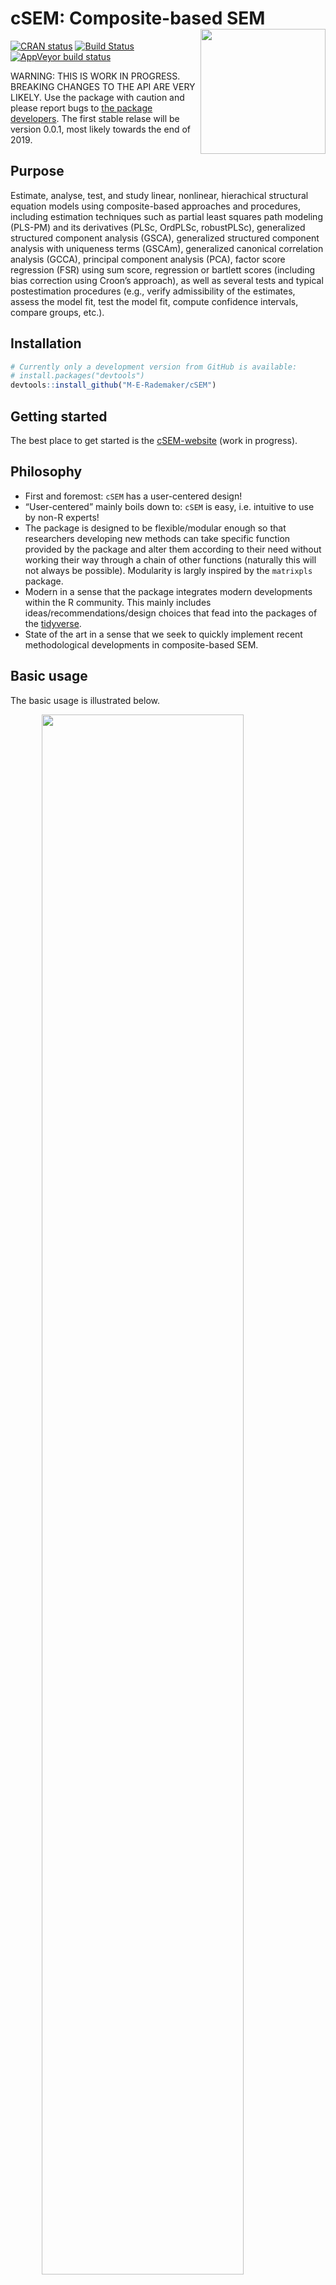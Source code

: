 
<!-- README.md is generated from README.Rmd. Please edit that file -->

# cSEM: Composite-based SEM <img src='man/figures/cSEMsticker.svg' align="right" height="200" /></a>

[![CRAN
status](https://www.r-pkg.org/badges/version/cSEM)](https://cran.r-project.org/package=cSEM)
[![Build
Status](https://travis-ci.com/M-E-Rademaker/cSEM.svg?branch=master)](https://travis-ci.com/M-E-Rademaker/cSEM)
[![AppVeyor build
status](https://ci.appveyor.com/api/projects/status/github/M-E-Rademaker/cSEM?branch=master&svg=true)](https://ci.appveyor.com/project/M-E-Rademaker/csem)

WARNING: THIS IS WORK IN PROGRESS. BREAKING CHANGES TO THE API ARE VERY
LIKELY. Use the package with caution and please report bugs to [the
package
developers](mailto:manuel.rademaker@uni-wuerzburg.de;f.schuberth@utwente.nl).
The first stable relase will be version 0.0.1, most likely towards the
end of 2019.

## Purpose

Estimate, analyse, test, and study linear, nonlinear, hierachical
structural equation models using composite-based approaches and
procedures, including estimation techniques such as partial least
squares path modeling (PLS-PM) and its derivatives (PLSc, OrdPLSc,
robustPLSc), generalized structured component analysis (GSCA),
generalized structured component analysis with uniqueness terms (GSCAm),
generalized canonical correlation analysis (GCCA), principal component
analysis (PCA), factor score regression (FSR) using sum score,
regression or bartlett scores (including bias correction using Croon’s
approach), as well as several tests and typical postestimation
procedures (e.g., verify admissibility of the estimates, assess the
model fit, test the model fit, compute confidence intervals, compare
groups, etc.).

## Installation

``` r
# Currently only a development version from GitHub is available:
# install.packages("devtools")
devtools::install_github("M-E-Rademaker/cSEM")
```

## Getting started

The best place to get started is the
[cSEM-website](https://m-e-rademaker.github.io/cSEM/) (work in
progress).

## Philosophy

  - First and foremost: `cSEM` has a user-centered design\!
  - “User-centered” mainly boils down to: `cSEM` is easy, i.e. intuitive
    to use by non-R experts\!
    <!--  - There is one central function called `csem()` that provides default choices -->
    <!--    for most of its arguments (similarity to the `sem()` and `cfa()` functions of the [lavaan](http://lavaan.ugent.be/)  -->
    <!--    package is intended). --> <!-- -  -->
    <!--  - cSEM is Well documented (vignettes, HTML output, a website, (eventually) intro course(s) and cheatsheets) -->
    <!--  - Structured output/results  that aims to be "easy"" in a sense that it is -->
    <!--      - ... descriptive/verbose -->
    <!--      - ... (eventually) easy to export to other environments such as MS Word, Latex files etc. (exportability) -->
    <!--      - ... (eventually) easy to migrate from/to/between other PLS/VB/CB-based systems (lavaan, semPLS, ADANCO, SmartPLS) -->
  - The package is designed to be flexible/modular enough so that
    researchers developing new methods can take specific function
    provided by the package and alter them according to their need
    without working their way through a chain of other functions
    (naturally this will not always be possible). Modularity is largly
    inspired by the `matrixpls` package.
  - Modern in a sense that the package integrates modern developments
    within the R community. This mainly includes
    ideas/recommendations/design choices that fead into the packages of
    the [tidyverse](https://github.com/tidyverse/tidyverse).
  - State of the art in a sense that we seek to quickly implement recent
    methodological developments in composite-based SEM.

## Basic usage

The basic usage is illustrated below.

<img src="man/figures/api.png" width="80%" style="display: block; margin: auto;" />

Usully, using `cSEM` is the same 3 step procedure:

> 1.  Pick a dataset and specify a model using [lavaan
>     syntax](http://lavaan.ugent.be/tutorial/syntax1.html)
> 2.  Use `csem()`
> 3.  Apply one of the postestimation functions listed below on the
>     resulting object.

## Postestimation functions

Currently we have five major postestimation verbs:

  - `assess()` : assess the model using common quality criteria
  - `infer()` : calculate common inferencial quantities (e.g, standard
    errors)
  - `predict()` : predict indicator values (not yet implemented)
  - `summarize()` : summarize the results
  - `verify()` : verify admissibility of the estimates

Tests are performed by using the test family of functions. Currently the
following tests are implemented:

  - `testOMF()` : performs a test for overall model fit
  - `testMICOM()` : performs a test for composite measurement invariance
  - `testMGD` : performs several test to assess multi-group differences
  - `testHausman()` : performs the regression-based Hausman test to test
    for endogeneity.

All functions require a `cSEMResults` object.

## Example

Models are defined using [lavaan
syntax](http://lavaan.ugent.be/tutorial/syntax1.html) with some slight
modifications (see the [Specifying a
model](https://m-e-rademaker.github.io/cSEM/articles/cSEM.html#using-csem)
section on the [cSEM-website](https://m-e-rademaker.github.io/cSEM/)).
For illustration we use the build-in and well-known `satisfaction`
dataset.

``` r
require(cSEM)
    
## Note: The operator "<~" tells cSEM that the construct to its left is modelled
##       as a composite.
##       The operator "=~" tells cSEM that the construct to its left is modelled
##       as a common factor.
##       The operator "~" tells cSEM which are the dependent (left-hand side) and
##       independent variables (right-hand side).
    
model <- "
# Structural model
EXPE ~ IMAG
QUAL ~ EXPE
VAL  ~ EXPE + QUAL
SAT  ~ IMAG + EXPE + QUAL + VAL 
LOY  ~ IMAG + SAT

# Composite model
IMAG <~ imag1 + imag2 + imag3
EXPE <~ expe1 + expe2 + expe3 
QUAL <~ qual1 + qual2 + qual3 + qual4 + qual5
VAL  <~ val1  + val2  + val3

# Reflective measurement model
SAT  =~ sat1  + sat2  + sat3  + sat4
LOY  =~ loy1  + loy2  + loy3  + loy4
"
```

The estimation is conducted using the `csem()` function.

``` r
# Estimate using defaults
res <- csem(.data = satisfaction, .model = model)
res
```

    ## ________________________________________________________________________________
    ## ----------------------------------- Overview -----------------------------------
    ## 
    ## Estimation was successful.
    ## 
    ## The result is a list of class cSEMResults with list elements:
    ## 
    ##  - Estimates
    ##  - Information
    ## 
    ## To get an overview or help type:
    ## 
    ##  - ?cSEMResults
    ##  - str(<object-name>)
    ##  - listviewer::jsondedit(<object-name>, mode = 'view')
    ## 
    ## If you wish to access the list elements directly type e.g. 
    ## 
    ##  - <object-name>$Estimates
    ## 
    ## Available postestimation commands:
    ## 
    ##  - assess(<object-name>)
    ##  - infer(<object-name)
    ##  - predict(<object-name>)
    ##  - summarize(<object-name>)
    ##  - verify(<object-name>)
    ## ________________________________________________________________________________

This is equal to:

``` r
csem(
   .data                        = satisfaction,
   .model                       = model,
   .approach_cor_robust         = "none",
   .approach_nl                 = "sequential",
   .approach_paths              = "OLS",
   .approach_weights            = "PLS-PM",
   .conv_criterion              = "diff_absolute",
   .disattenuate                = TRUE,
   .dominant_indicators         = NULL,
   .estimate_structural         = TRUE,
   .id                          = NULL,
   .iter_max                    = 100,
   .normality                   = FALSE,
   .PLS_approach_cf             = "dist_squared_euclid",
   .PLS_ignore_structural_model = FALSE,
   .PLS_modes                   = NULL,
   .PLS_weight_scheme_inner     = "path",
   .reliabilities               = NULL,
   .starting_values             = NULL,
   .tolerance                   = 1e-05,
   .resample_method             = "none", 
   .resample_method2            = "none",
   .R                           = 499,
   .R2                          = 199,
   .handle_inadmissibles        = "drop",
   .user_funs                   = NULL,
   .eval_plan                   = "sequential",
   .seed                        = NULL,
   .sign_change_option          = "none"
    )
```

The result is always a named list of class `cSEMResults`.

To access list elements use `$`:

``` r
res$Estimates$Loading_estimates 
res$Information$Model
```

A usefule tool to examine a list is the [listviewer
package](https://github.com/timelyportfolio/listviewer). If you are new
to `cSEM` this might be a good way to familiarize yourself with the
structure of a `cSEMResults` object.

``` r
listviewer::jsonedit(res, mode = "view") # requires the listviewer package.
```

Apply postestimation functions:

``` r
## Get a summary
summarize(res) 
```

    ## ________________________________________________________________________________
    ## ----------------------------------- Overview -----------------------------------
    ## 
    ##  General information:
    ##  ------------------------
    ##  Number of observations           = 250
    ##  Weight estimator                 = PLS-PM
    ##  Inner weighting scheme           = path
    ##  Type of indicator correlation    = Bravais-Pearson
    ##  Path model estimator             = OLS
    ##  Second order approach            = NA
    ##  Type of path model               = Linear
    ##  Disattenuated                    = Yes (PLSc)
    ## 
    ##  Construct details:
    ##  ------------------
    ##  Name  Modeled as     Order         Mode 
    ## 
    ##  IMAG  Composite      First order   modeB
    ##  EXPE  Composite      First order   modeB
    ##  QUAL  Composite      First order   modeB
    ##  VAL   Composite      First order   modeB
    ##  SAT   Common factor  First order   modeA
    ##  LOY   Common factor  First order   modeA
    ## 
    ## ----------------------------------- Estimates ----------------------------------
    ## 
    ## Estimated path coefficients:
    ## ============================
    ##   Path           Estimate  Std. error   t-stat.   p-value
    ##   EXPE ~ IMAG      0.4714          NA        NA        NA
    ##   QUAL ~ EXPE      0.8344          NA        NA        NA
    ##   VAL ~ EXPE       0.0457          NA        NA        NA
    ##   VAL ~ QUAL       0.7013          NA        NA        NA
    ##   SAT ~ IMAG       0.2450          NA        NA        NA
    ##   SAT ~ EXPE      -0.0172          NA        NA        NA
    ##   SAT ~ QUAL       0.2215          NA        NA        NA
    ##   SAT ~ VAL        0.5270          NA        NA        NA
    ##   LOY ~ IMAG       0.1819          NA        NA        NA
    ##   LOY ~ SAT        0.6283          NA        NA        NA
    ## 
    ## Estimated Loadings:
    ## ===================
    ##   Loading          Estimate  Std. error   t-stat.   p-value
    ##   IMAG =~ imag1      0.6306          NA        NA        NA
    ##   IMAG =~ imag2      0.9246          NA        NA        NA
    ##   IMAG =~ imag3      0.9577          NA        NA        NA
    ##   EXPE =~ expe1      0.7525          NA        NA        NA
    ##   EXPE =~ expe2      0.9348          NA        NA        NA
    ##   EXPE =~ expe3      0.7295          NA        NA        NA
    ##   QUAL =~ qual1      0.7861          NA        NA        NA
    ##   QUAL =~ qual2      0.9244          NA        NA        NA
    ##   QUAL =~ qual3      0.7560          NA        NA        NA
    ##   QUAL =~ qual4      0.7632          NA        NA        NA
    ##   QUAL =~ qual5      0.7834          NA        NA        NA
    ##   VAL =~ val1        0.9518          NA        NA        NA
    ##   VAL =~ val2        0.8056          NA        NA        NA
    ##   VAL =~ val3        0.6763          NA        NA        NA
    ##   SAT =~ sat1        0.9243          NA        NA        NA
    ##   SAT =~ sat2        0.8813          NA        NA        NA
    ##   SAT =~ sat3        0.7127          NA        NA        NA
    ##   SAT =~ sat4        0.7756          NA        NA        NA
    ##   LOY =~ loy1        0.9097          NA        NA        NA
    ##   LOY =~ loy2        0.5775          NA        NA        NA
    ##   LOY =~ loy3        0.9043          NA        NA        NA
    ##   LOY =~ loy4        0.4917          NA        NA        NA
    ## 
    ## Estimated Weights:
    ## ==================
    ##   Weights          Estimate  Std. error   t-stat.   p-value
    ##   IMAG <~ imag1      0.0156          NA        NA        NA
    ##   IMAG <~ imag2      0.4473          NA        NA        NA
    ##   IMAG <~ imag3      0.6020          NA        NA        NA
    ##   EXPE <~ expe1      0.2946          NA        NA        NA
    ##   EXPE <~ expe2      0.6473          NA        NA        NA
    ##   EXPE <~ expe3      0.2374          NA        NA        NA
    ##   QUAL <~ qual1      0.2370          NA        NA        NA
    ##   QUAL <~ qual2      0.4712          NA        NA        NA
    ##   QUAL <~ qual3      0.1831          NA        NA        NA
    ##   QUAL <~ qual4      0.1037          NA        NA        NA
    ##   QUAL <~ qual5      0.2049          NA        NA        NA
    ##   VAL <~ val1        0.7163          NA        NA        NA
    ##   VAL <~ val2        0.2202          NA        NA        NA
    ##   VAL <~ val3        0.2082          NA        NA        NA
    ##   SAT <~ sat1        0.3209          NA        NA        NA
    ##   SAT <~ sat2        0.3059          NA        NA        NA
    ##   SAT <~ sat3        0.2474          NA        NA        NA
    ##   SAT <~ sat4        0.2692          NA        NA        NA
    ##   LOY <~ loy1        0.3834          NA        NA        NA
    ##   LOY <~ loy2        0.2434          NA        NA        NA
    ##   LOY <~ loy3        0.3812          NA        NA        NA
    ##   LOY <~ loy4        0.2073          NA        NA        NA
    ## 
    ## ------------------------------------ Effects -----------------------------------
    ## 
    ## Estimated total effects:
    ## ========================
    ##   Total effect    Estimate  Std. error   t-stat.   p-value
    ##   EXPE ~ IMAG       0.4714          NA        NA        NA
    ##   QUAL ~ IMAG       0.3933          NA        NA        NA
    ##   QUAL ~ EXPE       0.8344          NA        NA        NA
    ##   VAL ~ IMAG        0.2974          NA        NA        NA
    ##   VAL ~ EXPE        0.6309          NA        NA        NA
    ##   VAL ~ QUAL        0.7013          NA        NA        NA
    ##   SAT ~ IMAG        0.4807          NA        NA        NA
    ##   SAT ~ EXPE        0.5001          NA        NA        NA
    ##   SAT ~ QUAL        0.5911          NA        NA        NA
    ##   SAT ~ VAL         0.5270          NA        NA        NA
    ##   LOY ~ IMAG        0.4840          NA        NA        NA
    ##   LOY ~ EXPE        0.3142          NA        NA        NA
    ##   LOY ~ QUAL        0.3714          NA        NA        NA
    ##   LOY ~ VAL         0.3311          NA        NA        NA
    ##   LOY ~ SAT         0.6283          NA        NA        NA
    ## 
    ## Estimated indirect effects:
    ## ===========================
    ##   Indirect effect    Estimate  Std. error   t-stat.   p-value
    ##   QUAL ~ IMAG          0.3933          NA        NA        NA
    ##   VAL ~ IMAG           0.2974          NA        NA        NA
    ##   VAL ~ EXPE           0.5852          NA        NA        NA
    ##   SAT ~ IMAG           0.2357          NA        NA        NA
    ##   SAT ~ EXPE           0.5173          NA        NA        NA
    ##   SAT ~ QUAL           0.3696          NA        NA        NA
    ##   LOY ~ IMAG           0.3020          NA        NA        NA
    ##   LOY ~ EXPE           0.3142          NA        NA        NA
    ##   LOY ~ QUAL           0.3714          NA        NA        NA
    ##   LOY ~ VAL            0.3311          NA        NA        NA
    ## ________________________________________________________________________________

``` r
## Verify admissibility of the results
verify(res) 
```

    ## ________________________________________________________________________________
    ## 
    ## Verify admissibility:
    ## 
    ##   admissible
    ## 
    ## Details:
    ## 
    ##   Code   Status    Description
    ##   1      ok        Convergence achieved                                   
    ##   2      ok        All absolute standardized loading estimates <= 1       
    ##   3      ok        Construct VCV is positive semi-definite                
    ##   4      ok        All reliability estimates <= 1                         
    ##   5      ok        Model-implied indicator VCV is positive semi-definite  
    ## ________________________________________________________________________________

``` r
# ## Test overall model fit
testOMF(res, .verbose = FALSE)
```

    ## ________________________________________________________________________________
    ## --------- Test for overall model fit based on Beran & Srivastava (1985) --------
    ## 
    ## Null hypothesis:
    ## 
    ##                                               +------------------------------------------------------------+
    ##                                               |                                                            |
    ##                                               |   H0: Population indicator covariance matrix is equal to   |
    ##                                               |   model-implied indicator covariance matrix.               |
    ##                                               |                                                            |
    ##                                               +------------------------------------------------------------+
    ## 
    ## Test statistic and critical value: 
    ## 
    ##                                      Critical value
    ##  Distance measure    Test statistic    95%   
    ##  dG                      0.6493      0.3319  
    ##  SRMR                    0.0940      0.0527  
    ##  dL                      2.2340      0.7015  
    ##  
    ## 
    ## Decision: 
    ## 
    ##                          Significance level
    ##  Distance measure          95%   
    ##  dG                      reject  
    ##  SRMR                    reject  
    ##  dL                      reject  
    ##  
    ## Additonal information:
    ## 
    ##  Out of 499 bootstrap replications 471 are admissible.
    ##  See ?verify() for what constitutes an inadmissible result.
    ## 
    ##  The seed used was: -712706911
    ## ________________________________________________________________________________

``` r
## Assess the model
assess(res)
```

    ## ________________________________________________________________________________
    ## 
    ##  Construct        AVE          RhoC      RhoC_weighted      R2          R2_adj         RhoT      RhoT_weighted
    ##  SAT            0.6851        0.8938        0.9051        0.7624        0.7585        0.8940        0.8869    
    ##  LOY            0.5552        0.8011        0.8761        0.5868        0.5834        0.8194        0.7850    
    ## 
    ## --------------------------- Distance and fit measures --------------------------
    ## 
    ##  Geodesic distance           = 0.6493432
    ##  Squared Euclidian distance  = 2.23402
    ##  ML distance                 = 2.921932
    ## 
    ##  CFI          = 0.8573048
    ##  GFI          = 0.9642375
    ##  IFI          = 0.8593711
    ##  NFI          = 0.8229918
    ##  NNFI         = 0.8105598
    ##  RMSEA        = 0.1130338
    ##  RMS_theta    = 0.05069299
    ##  SRMR         = 0.09396871
    ## 
    ##  Degrees of freedom    = 174
    ## 
    ## ----------------------- Variance inflation factors (VIFs) ----------------------
    ## 
    ##   Dependent construct: 'VAL'
    ## 
    ##  Independent construct    VIF value 
    ##  EXPE                      3.2928   
    ##  QUAL                      3.2928   
    ##  IMAG                      0.0000   
    ##  VAL                       0.0000   
    ##  SAT                       0.0000   
    ## 
    ##   Dependent construct: 'SAT'
    ## 
    ##  Independent construct    VIF value 
    ##  EXPE                      3.2985   
    ##  QUAL                      4.4151   
    ##  IMAG                      1.7280   
    ##  VAL                       2.6726   
    ##  SAT                       0.0000   
    ## 
    ##   Dependent construct: 'LOY'
    ## 
    ##  Independent construct    VIF value 
    ##  EXPE                      0.0000   
    ##  QUAL                      0.0000   
    ##  IMAG                      1.9345   
    ##  VAL                       0.0000   
    ##  SAT                       1.9345   
    ## 
    ## --------------------------- Effect sizes (f_squared) ---------------------------
    ## 
    ##   Dependent construct: 'EXPE'
    ## 
    ##  Independent construct   Effect size
    ##  IMAG                      0.2856   
    ## 
    ##   Dependent construct: 'QUAL'
    ## 
    ##  Independent construct   Effect size
    ##  EXPE                      2.2928   
    ## 
    ##   Dependent construct: 'VAL'
    ## 
    ##  Independent construct   Effect size
    ##  EXPE                      0.0014   
    ##  QUAL                      0.3301   
    ## 
    ##   Dependent construct: 'SAT'
    ## 
    ##  Independent construct   Effect size
    ##  IMAG                      0.1462   
    ##  EXPE                      0.0004   
    ##  QUAL                      0.0468   
    ##  VAL                       0.4373   
    ## 
    ##   Dependent construct: 'LOY'
    ## 
    ##  Independent construct   Effect size
    ##  IMAG                      0.0414   
    ##  SAT                       0.4938   
    ## 
    ## ------------------------------ Validity assessment -----------------------------
    ## 
    ##  Heterotrait-montrait ratio of correlation matrix (HTMT matrix)
    ## 
    ##           SAT LOY
    ## SAT 0.0000000   0
    ## LOY 0.7432489   0
    ## 
    ## 
    ##  Fornell-Larcker matrix
    ## 
    ##           SAT       LOY
    ## SAT 0.6851491 0.5696460
    ## LOY 0.5696460 0.5551718
    ## 
    ## 
    ##  Redundancy analysis
    ## 
    ##  Construct       Value    
    ##  IMAG           0.9750    
    ##  EXPE           0.9873    
    ##  QUAL           0.9909    
    ##  VAL            0.9744    
    ## ________________________________________________________________________________

#### Resampling and Inference

By default no inferential quantities are calculated since most
composite-based estimators have no closed-form expressions for standard
errors. Some closed form standard error are implemented, however, this
feature is still rather preliminary. It is therefore recommoned to use
resampling instead. `cSEM` mostly relies on the `bootstrap` procedure
(although `jackknife` is implemented as well) to estimate standard
errors, test statistics, and critical quantiles.

`cSEM` offers two ways to compute resamples:

1.  Setting `.resample_method` to `"jackkinfe"` or `"bootstrap"` and
    subsequently using postestimation functions `summarize()` or
    `infer()`.
2.  The same result is achieved by passing a `cSEMResults` object to
    `resamplecSEMResults()` and subsequently using postestimation
    functions `summarize()` or `infer()`.

<!-- end list -->

``` r
# Setting `.resample_method`
b1 <- csem(.data = satisfaction, .model = model, .resample_method = "bootstrap")
b2 <- resamplecSEMResults(res)
```

Now `summarize()` shows inferencial quantities as well:

``` r
summarize(b1)
```

    ## ________________________________________________________________________________
    ## ----------------------------------- Overview -----------------------------------
    ## 
    ##  General information:
    ##  ------------------------
    ##  Number of observations           = 250
    ##  Weight estimator                 = PLS-PM
    ##  Inner weighting scheme           = path
    ##  Type of indicator correlation    = Bravais-Pearson
    ##  Path model estimator             = OLS
    ##  Second order approach            = NA
    ##  Type of path model               = Linear
    ##  Disattenuated                    = Yes (PLSc)
    ## 
    ##  Resample information:
    ##  ---------------------
    ##  Resample methode                 = bootstrap
    ##  Number of resamples              = 499
    ##  Number of admissible results     = 492
    ##  Approach to handle inadmissibles = drop
    ##  Sign change option               = none
    ##  Random seed                      = -450643294
    ## 
    ##  Construct details:
    ##  ------------------
    ##  Name  Modeled as     Order         Mode 
    ## 
    ##  IMAG  Composite      First order   modeB
    ##  EXPE  Composite      First order   modeB
    ##  QUAL  Composite      First order   modeB
    ##  VAL   Composite      First order   modeB
    ##  SAT   Common factor  First order   modeA
    ##  LOY   Common factor  First order   modeA
    ## 
    ## ----------------------------------- Estimates ----------------------------------
    ## 
    ## Estimated path coefficients:
    ## ============================
    ##                                                              CI_percentile   
    ##   Path           Estimate  Std. error   t-stat.   p-value         95%        
    ##   EXPE ~ IMAG      0.4714      0.0633    7.4422    0.0000  [ 0.3515; 0.5884] 
    ##   QUAL ~ EXPE      0.8344      0.0239   34.8783    0.0000  [ 0.7865; 0.8754] 
    ##   VAL ~ EXPE       0.0457      0.0853    0.5362    0.5918  [-0.1093; 0.2145] 
    ##   VAL ~ QUAL       0.7013      0.0817    8.5871    0.0000  [ 0.5410; 0.8575] 
    ##   SAT ~ IMAG       0.2450      0.0540    4.5403    0.0000  [ 0.1441; 0.3507] 
    ##   SAT ~ EXPE      -0.0172      0.0697   -0.2473    0.8047  [-0.1605; 0.1165] 
    ##   SAT ~ QUAL       0.2215      0.1002    2.2105    0.0271  [ 0.0412; 0.4371] 
    ##   SAT ~ VAL        0.5270      0.0824    6.3989    0.0000  [ 0.3683; 0.6824] 
    ##   LOY ~ IMAG       0.1819      0.0816    2.2308    0.0257  [ 0.0189; 0.3347] 
    ##   LOY ~ SAT        0.6283      0.0824    7.6246    0.0000  [ 0.4771; 0.7881] 
    ## 
    ## Estimated Loadings:
    ## ===================
    ##                                                                CI_percentile   
    ##   Loading          Estimate  Std. error   t-stat.   p-value         95%        
    ##   IMAG =~ imag1      0.6306      0.0982    6.4236    0.0000  [ 0.4275; 0.8163] 
    ##   IMAG =~ imag2      0.9246      0.0431   21.4688    0.0000  [ 0.8084; 0.9790] 
    ##   IMAG =~ imag3      0.9577      0.0306   31.2798    0.0000  [ 0.8760; 0.9923] 
    ##   EXPE =~ expe1      0.7525      0.0791    9.5192    0.0000  [ 0.5777; 0.8677] 
    ##   EXPE =~ expe2      0.9348      0.0285   32.8136    0.0000  [ 0.8644; 0.9726] 
    ##   EXPE =~ expe3      0.7295      0.0700   10.4220    0.0000  [ 0.5659; 0.8449] 
    ##   QUAL =~ qual1      0.7861      0.0681   11.5458    0.0000  [ 0.6203; 0.8917] 
    ##   QUAL =~ qual2      0.9244      0.0233   39.6260    0.0000  [ 0.8658; 0.9563] 
    ##   QUAL =~ qual3      0.7560      0.0577   13.1070    0.0000  [ 0.6326; 0.8560] 
    ##   QUAL =~ qual4      0.7632      0.0530   14.4063    0.0000  [ 0.6463; 0.8596] 
    ##   QUAL =~ qual5      0.7834      0.0452   17.3231    0.0000  [ 0.6943; 0.8656] 
    ##   VAL =~ val1        0.9518      0.0220   43.3216    0.0000  [ 0.8983; 0.9858] 
    ##   VAL =~ val2        0.8056      0.0637   12.6394    0.0000  [ 0.6740; 0.9091] 
    ##   VAL =~ val3        0.6763      0.0687    9.8371    0.0000  [ 0.5260; 0.7914] 
    ##   SAT =~ sat1        0.9243      0.0228   40.4906    0.0000  [ 0.8749; 0.9652] 
    ##   SAT =~ sat2        0.8813      0.0293   30.1250    0.0000  [ 0.8179; 0.9301] 
    ##   SAT =~ sat3        0.7127      0.0524   13.6041    0.0000  [ 0.5997; 0.8015] 
    ##   SAT =~ sat4        0.7756      0.0521   14.8782    0.0000  [ 0.6695; 0.8585] 
    ##   LOY =~ loy1        0.9097      0.0493   18.4383    0.0000  [ 0.7956; 0.9810] 
    ##   LOY =~ loy2        0.5775      0.0891    6.4811    0.0000  [ 0.3765; 0.7215] 
    ##   LOY =~ loy3        0.9043      0.0441   20.5246    0.0000  [ 0.8082; 0.9757] 
    ##   LOY =~ loy4        0.4917      0.0939    5.2365    0.0000  [ 0.2984; 0.6519] 
    ## 
    ## Estimated Weights:
    ## ==================
    ##                                                                CI_percentile   
    ##   Weights          Estimate  Std. error   t-stat.   p-value         95%        
    ##   IMAG <~ imag1      0.0156      0.1138    0.1375    0.8907  [-0.2107; 0.2433] 
    ##   IMAG <~ imag2      0.4473      0.1543    2.8983    0.0038  [ 0.1246; 0.7480] 
    ##   IMAG <~ imag3      0.6020      0.1452    4.1471    0.0000  [ 0.3043; 0.8732] 
    ##   EXPE <~ expe1      0.2946      0.1144    2.5748    0.0100  [ 0.0452; 0.5123] 
    ##   EXPE <~ expe2      0.6473      0.0874    7.4099    0.0000  [ 0.4578; 0.7974] 
    ##   EXPE <~ expe3      0.2374      0.0907    2.6166    0.0089  [ 0.0592; 0.4036] 
    ##   QUAL <~ qual1      0.2370      0.0892    2.6587    0.0078  [ 0.0747; 0.4200] 
    ##   QUAL <~ qual2      0.4712      0.0767    6.1421    0.0000  [ 0.3207; 0.6119] 
    ##   QUAL <~ qual3      0.1831      0.0757    2.4173    0.0156  [ 0.0274; 0.3199] 
    ##   QUAL <~ qual4      0.1037      0.0584    1.7762    0.0757  [-0.0052; 0.2199] 
    ##   QUAL <~ qual5      0.2049      0.0630    3.2524    0.0011  [ 0.0694; 0.3302] 
    ##   VAL <~ val1        0.7163      0.0921    7.7769    0.0000  [ 0.5304; 0.8817] 
    ##   VAL <~ val2        0.2202      0.0914    2.4093    0.0160  [ 0.0446; 0.3984] 
    ##   VAL <~ val3        0.2082      0.0576    3.6165    0.0003  [ 0.0997; 0.3223] 
    ##   SAT <~ sat1        0.3209      0.0155   20.6506    0.0000  [ 0.2957; 0.3559] 
    ##   SAT <~ sat2        0.3059      0.0139   22.0689    0.0000  [ 0.2834; 0.3354] 
    ##   SAT <~ sat3        0.2474      0.0107   23.0191    0.0000  [ 0.2245; 0.2676] 
    ##   SAT <~ sat4        0.2692      0.0128   21.0850    0.0000  [ 0.2445; 0.2935] 
    ##   LOY <~ loy1        0.3834      0.0268   14.3259    0.0000  [ 0.3279; 0.4364] 
    ##   LOY <~ loy2        0.2434      0.0311    7.8364    0.0000  [ 0.1698; 0.2923] 
    ##   LOY <~ loy3        0.3812      0.0272   14.0268    0.0000  [ 0.3330; 0.4377] 
    ##   LOY <~ loy4        0.2073      0.0353    5.8657    0.0000  [ 0.1325; 0.2692] 
    ## 
    ## ------------------------------------ Effects -----------------------------------
    ## 
    ## Estimated total effects:
    ## ========================
    ##                                                               CI_percentile   
    ##   Total effect    Estimate  Std. error   t-stat.   p-value         95%        
    ##   EXPE ~ IMAG       0.4714      0.0633    7.4422    0.0000  [ 0.3515; 0.5884] 
    ##   QUAL ~ IMAG       0.3933      0.0593    6.6344    0.0000  [ 0.2814; 0.5012] 
    ##   QUAL ~ EXPE       0.8344      0.0239   34.8783    0.0000  [ 0.7865; 0.8754] 
    ##   VAL ~ IMAG        0.2974      0.0600    4.9525    0.0000  [ 0.1941; 0.4207] 
    ##   VAL ~ EXPE        0.6309      0.0516   12.2287    0.0000  [ 0.5305; 0.7310] 
    ##   VAL ~ QUAL        0.7013      0.0817    8.5871    0.0000  [ 0.5410; 0.8575] 
    ##   SAT ~ IMAG        0.4807      0.0645    7.4481    0.0000  [ 0.3612; 0.6118] 
    ##   SAT ~ EXPE        0.5001      0.0577    8.6675    0.0000  [ 0.3916; 0.6103] 
    ##   SAT ~ QUAL        0.5911      0.0940    6.2890    0.0000  [ 0.4159; 0.7880] 
    ##   SAT ~ VAL         0.5270      0.0824    6.3989    0.0000  [ 0.3683; 0.6824] 
    ##   LOY ~ IMAG        0.4840      0.0671    7.2095    0.0000  [ 0.3576; 0.6130] 
    ##   LOY ~ EXPE        0.3142      0.0536    5.8581    0.0000  [ 0.2211; 0.4311] 
    ##   LOY ~ QUAL        0.3714      0.0822    4.5168    0.0000  [ 0.2198; 0.5546] 
    ##   LOY ~ VAL         0.3311      0.0728    4.5461    0.0000  [ 0.2049; 0.4808] 
    ##   LOY ~ SAT         0.6283      0.0824    7.6246    0.0000  [ 0.4771; 0.7881] 
    ## 
    ## Estimated indirect effects:
    ## ===========================
    ##                                                                  CI_percentile   
    ##   Indirect effect    Estimate  Std. error   t-stat.   p-value         95%        
    ##   QUAL ~ IMAG          0.3933      0.0593    6.6344    0.0000  [ 0.2814; 0.5012] 
    ##   VAL ~ IMAG           0.2974      0.0600    4.9525    0.0000  [ 0.1941; 0.4207] 
    ##   VAL ~ EXPE           0.5852      0.0707    8.2768    0.0000  [ 0.4484; 0.7241] 
    ##   SAT ~ IMAG           0.2357      0.0472    4.9922    0.0000  [ 0.1506; 0.3395] 
    ##   SAT ~ EXPE           0.5173      0.0690    7.4972    0.0000  [ 0.3891; 0.6531] 
    ##   SAT ~ QUAL           0.3696      0.0618    5.9842    0.0000  [ 0.2570; 0.4983] 
    ##   LOY ~ IMAG           0.3020      0.0554    5.4562    0.0000  [ 0.2105; 0.4239] 
    ##   LOY ~ EXPE           0.3142      0.0536    5.8581    0.0000  [ 0.2211; 0.4311] 
    ##   LOY ~ QUAL           0.3714      0.0822    4.5168    0.0000  [ 0.2198; 0.5546] 
    ##   LOY ~ VAL            0.3311      0.0728    4.5461    0.0000  [ 0.2049; 0.4808] 
    ## ________________________________________________________________________________

Several resample-based confidence intervals are implemented, see
`?infer()`:

``` r
infer(b1, .quantity = c("CI_standard_z", "CI_percentile")) # no print method yet
```

Both bootstrap and jackknife resampling support platform-independent
multiprocessing as well as setting random seeds via the [future
framework](https://github.com/HenrikBengtsson/future). For
multiprocessing simply set `.eval_plan = "multiprocess"` in which case
the maximum number of available cores is used if not on Windows. On
Windows as many separate R instances are opened in the backround as
there are cores available instead. Note that this naturally has some
overhead so for a small number of resamples multiprocessing will not
always be faster compared to sequential (single core) processing (the
default). Seeds are set via the `.seed` argument.

``` r
b <- csem(
  .data            = satisfaction,
  .model           = model, 
  .resample_method = "bootstrap",
  .R               = 999,
  .seed            = 98234,
  .eval_plan       = "multiprocess")
```
